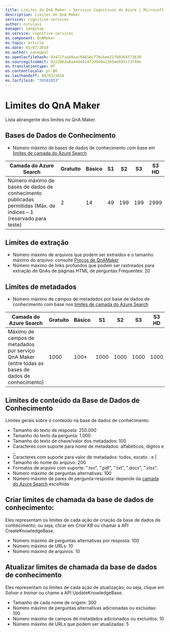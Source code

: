```yaml
---
title: Limites do QnA Maker – Serviços Cognitivos do Azure | Microsoft Docs
description: Limites do QnA Maker
services: cognitive-services
author: nstulasi
manager: sangitap
ms.service: cognitive-services
ms.component: QnAMaker
ms.topic: article
ms.date: 05/07/2018
ms.author: saneppal
ms.openlocfilehash: 93471faab9aac94616c770cbee21fb0364f73639
ms.sourcegitcommit: 9222063a6a44d4414720560a1265ee935c73f49e
ms.translationtype: HT
ms.contentlocale: pt-BR
ms.lasthandoff: 08/03/2018
ms.locfileid: "39501853"
---
```

# <a name="qna-maker-limits"></a>Limites do QnA Maker
Lista abrangente dos limites no QnA Maker.

## <a name="knowledge-bases"></a>Bases de Dados de Conhecimento

* Número máximo de bases de dados de conhecimento com base em [limites de camada do Azure Search](https://docs.microsoft.com/en-us/azure/search/search-limits-quotas-capacity)

|**Camada do Azure Search** | **Gratuito** | **Básico** |**S1** | **S2**| **S3** |**S3 HD**|
|---|---|---|---|---|---|----|
|Número máximo de bases de dados de conhecimento publicadas permitidas (Máx. de índices – 1 (reservado para teste)|2|14|49|199|199|2999|

## <a name="extraction-limits"></a>Limites de extração
* Número máximo de arquivos que podem ser extraídos e o tamanho máximo do arquivo: consulte [Preços de QnAMaker](https://azure.microsoft.com/en-in/pricing/details/cognitive-services/qna-maker/)
* Número máximo de links profundos que podem ser rastreados para extração de QnAs de páginas HTML de perguntas Frequentes: 20

## <a name="metadata-limits"></a>Limites de metadados
* Número máximo de campos de metadados por base de dados de conhecimento com base nos [limites de camada do Azure Search](https://docs.microsoft.com/en-us/azure/search/search-limits-quotas-capacity)

|**Camada do Azure Search** | **Gratuito** | **Básico** |**S1** | **S2**| **S3** |**S3 HD**|
|---|---|---|---|---|---|----|
|Máximo de campos de metadados por serviço QnA Maker (entre todas as bases de dados de conhecimento)|1000|100*|1000|1000|1000|1000|

## <a name="knowledge-base-content-limits"></a>Limites de conteúdo da Base de Dados de Conhecimento
Limites gerais sobre o conteúdo na base de dados de conhecimento:
* Tamanho do texto de resposta: 250.000
* Tamanho do texto da pergunta: 1.000
* Tamanho do texto de chave/valor dos metadados: 100
* Caracteres com suporte para nome de metadados: alfabéticos, dígitos e _  
* Caracteres com suporte para valor de metadados: todos, exceto : e | 
* Tamanho do nome do arquivo: 200
* Formatos de arquivo com suporte: ".tsv", ".pdf", ".txt", ".docx", ".xlsx".
* Número máximo de perguntas alternativas: 100
* Número máximo de pares de pergunta-resposta: depende da [camada do Azure Search](https://docs.microsoft.com/en-in/azure/search/search-limits-quotas-capacity#document-limits) escolhida 

## <a name="create-knowledge-base-call-limits"></a>Criar limites de chamada da base de dados de conhecimento:
Eles representam os limites de cada ação de criação da base de dados de conhecimento; ou seja, clicar em *Criar KB* ou chamar a API CreateKnowledgeBase.
* Número máximo de perguntas alternativas por resposta: 100
* Número máximo de URLs: 10
* Número máximo de arquivos: 10

## <a name="update-knowledge-base-call-limits"></a>Atualizar limites de chamada da base de dados de conhecimento
Eles representam os limites de cada ação de atualização; ou seja, clique em *Salvar e treinar* ou chame a API UpdateKnowledgeBase.
* Tamanho de cada nome de origem: 300
* Número máximo de perguntas alternativas adicionadas ou excluídas: 100
* Número máximo de campos de metadados adicionados ou excluídos: 10
* Número máximo de URLs que podem ser atualizadas: 5
